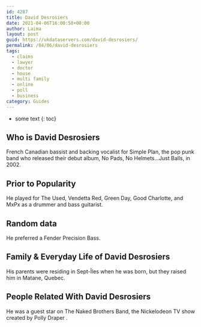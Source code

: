 ```yaml
---
id: 4287
title: David Desrosiers
date: 2021-04-06T16:00:58+00:00
author: Laima
layout: post
guid: https://ukdataservers.com/david-desrosiers/
permalink: /04/06/david-desrosiers
tags:
  - claims
  - lawyer
  - doctor
  - house
  - multi family
  - online
  - poll
  - business
category: Guides
---
```


* some text
{: toc}


## Who is David Desrosiers
                  
                  
                  
French Canadian bassist and backing vocalist for Simple Plan, the pop punk band who released their debut album, No Pads, No Helmets&#8230;Just Balls, in 2002.
                  
              
            
              
            
                
                
                
## Prior to Popularity
                  
                  
                  
He played for The Used, Vendetta Red, Green Day, Good Charlotte, and MxPx as a drummer and bass guitarist.
                  
              
            
              
            
                
                
                
## Random data
                  
                  
                  
He preferred a Fender Precision Bass.
                  
              
            
              
            
                
                
                
## Family & Everyday Life of David Desrosiers
                  
                  
                  
His parents were residing in Sept-Îles when he was born, but they raised him in Matane, Quebec.
                  
              
            
              
            
                
                
                
## People Related With David Desrosiers
                  
                  
                  
He was a guest star on The Naked Brothers Band, the Nickelodeon TV show created by Polly Draper .
                  
              
            
              
            
                
              
            
              
              
            
            
              
            
          
          
          
